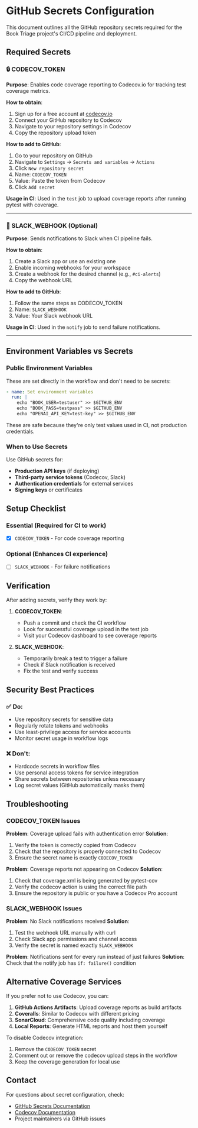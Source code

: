 # GitHub Secrets Configuration

This document outlines all the GitHub repository secrets required for the Book Triage project's CI/CD pipeline and deployment.

## Required Secrets

### 🔒 CODECOV_TOKEN

**Purpose**: Enables code coverage reporting to Codecov.io for tracking test coverage metrics.

**How to obtain**:
1. Sign up for a free account at [codecov.io](https://codecov.io)
2. Connect your GitHub repository to Codecov
3. Navigate to your repository settings in Codecov
4. Copy the repository upload token

**How to add to GitHub**:
1. Go to your repository on GitHub
2. Navigate to `Settings` → `Secrets and variables` → `Actions`
3. Click `New repository secret`
4. Name: `CODECOV_TOKEN`
5. Value: Paste the token from Codecov
6. Click `Add secret`

**Usage in CI**: Used in the `test` job to upload coverage reports after running pytest with coverage.

---

### 📢 SLACK_WEBHOOK (Optional)

**Purpose**: Sends notifications to Slack when CI pipeline fails.

**How to obtain**:
1. Create a Slack app or use an existing one
2. Enable incoming webhooks for your workspace
3. Create a webhook for the desired channel (e.g., `#ci-alerts`)
4. Copy the webhook URL

**How to add to GitHub**:
1. Follow the same steps as CODECOV_TOKEN
2. Name: `SLACK_WEBHOOK`
3. Value: Your Slack webhook URL

**Usage in CI**: Used in the `notify` job to send failure notifications.

---

## Environment Variables vs Secrets

### Public Environment Variables
These are set directly in the workflow and don't need to be secrets:

```yaml
- name: Set environment variables
  run: |
    echo "BOOK_USER=testuser" >> $GITHUB_ENV
    echo "BOOK_PASS=testpass" >> $GITHUB_ENV
    echo "OPENAI_API_KEY=test-key" >> $GITHUB_ENV
```

These are safe because they're only test values used in CI, not production credentials.

### When to Use Secrets
Use GitHub secrets for:
- **Production API keys** (if deploying)
- **Third-party service tokens** (Codecov, Slack)
- **Authentication credentials** for external services
- **Signing keys** or certificates

## Setup Checklist

### Essential (Required for CI to work)
- [x] `CODECOV_TOKEN` - For code coverage reporting

### Optional (Enhances CI experience)
- [ ] `SLACK_WEBHOOK` - For failure notifications

## Verification

After adding secrets, verify they work by:

1. **CODECOV_TOKEN**: 
   - Push a commit and check the CI workflow
   - Look for successful coverage upload in the test job
   - Visit your Codecov dashboard to see coverage reports

2. **SLACK_WEBHOOK**:
   - Temporarily break a test to trigger a failure
   - Check if Slack notification is received
   - Fix the test and verify success

## Security Best Practices

### ✅ Do:
- Use repository secrets for sensitive data
- Regularly rotate tokens and webhooks
- Use least-privilege access for service accounts
- Monitor secret usage in workflow logs

### ❌ Don't:
- Hardcode secrets in workflow files
- Use personal access tokens for service integration
- Share secrets between repositories unless necessary
- Log secret values (GitHub automatically masks them)

## Troubleshooting

### CODECOV_TOKEN Issues

**Problem**: Coverage upload fails with authentication error
**Solution**: 
1. Verify the token is correctly copied from Codecov
2. Check that the repository is properly connected to Codecov
3. Ensure the secret name is exactly `CODECOV_TOKEN`

**Problem**: Coverage reports not appearing on Codecov
**Solution**:
1. Check that coverage.xml is being generated by pytest-cov
2. Verify the codecov action is using the correct file path
3. Ensure the repository is public or you have a Codecov Pro account

### SLACK_WEBHOOK Issues

**Problem**: No Slack notifications received
**Solution**:
1. Test the webhook URL manually with curl
2. Check Slack app permissions and channel access
3. Verify the secret is named exactly `SLACK_WEBHOOK`

**Problem**: Notifications sent for every run instead of just failures
**Solution**: Check that the notify job has `if: failure()` condition

## Alternative Coverage Services

If you prefer not to use Codecov, you can:

1. **GitHub Actions Artifacts**: Upload coverage reports as build artifacts
2. **Coveralls**: Similar to Codecov with different pricing
3. **SonarCloud**: Comprehensive code quality including coverage
4. **Local Reports**: Generate HTML reports and host them yourself

To disable Codecov integration:
1. Remove the `CODECOV_TOKEN` secret
2. Comment out or remove the codecov upload steps in the workflow
3. Keep the coverage generation for local use

## Contact

For questions about secret configuration, check:
- [GitHub Secrets Documentation](https://docs.github.com/en/actions/security-guides/encrypted-secrets)
- [Codecov Documentation](https://docs.codecov.io/docs)
- Project maintainers via GitHub issues 